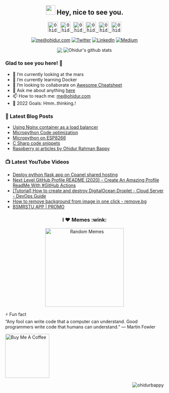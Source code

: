 <div align='center'>
  <!--<img src="https://capsule-render.vercel.app/api?type=waving&height=200&text=MD%20Ohidur&fontAlign=75&fontAlignY=40&color=gradient" height="200"/>-->
  <h2><img src="https://emojis.slackmojis.com/emojis/images/1531849430/4246/blob-sunglasses.gif?1531849430" width="30"/> Hey, nice to see you.
  </h2>
 </div>
 
<p align="center">
  <samp>
  <a href="https://discord.gg/6uvgmNa">
  <img  alt="Ohidur N Friends Discord Server" width="32px" src="https://cdn.jsdelivr.net/npm/simple-icons@v6/icons/discord.svg" />
</a>
<a href="https://twitter.com/ohidurbappy">
  <img  alt="Ohidur Rahman Bappy's Twitter" width="32px" src="https://cdn.jsdelivr.net/npm/simple-icons@v6/icons/twitter.svg" />
</a>
<a href="https://www.linkedin.com/in/ohidurbappy/">
  <img  alt="Ohidur Rahman Bappy's Linkdein" width="32px" src="https://cdn.jsdelivr.net/npm/simple-icons@v6/icons/linkedin.svg" />
</a>
<a href="https://github.com/ohidurbappy">
  <img  alt="Ohidur Rahman Bappy's Github" width="32px" src="https://cdn.jsdelivr.net/npm/simple-icons@v6/icons/github.svg" />
</a>
<a href="https://instagram.com/ohidurbappy/">
  <img  alt="Ohidur Rahman Bappy's Instagram" width="32px" src="https://cdn.jsdelivr.net/npm/simple-icons@v6/icons/instagram.svg" />
</a>
<a href="https://www.facebook.com/ohidurbappy/">
  <img  alt="Ohidur Rahman Bappy's Facebook" width="32px" src="https://cdn.jsdelivr.net/npm/simple-icons@v6/icons/facebook.svg" />
</a>
  </samp>
  
  <br>
 </p>
 
 
 <p align="center">
	<a href="mailto:me@ohidur.com?subject=Github%20Visitor&body=Hi%20Ohidur,..."><img src="http://img.shields.io/badge/me@ohidur.com-_?label=Send%20Mail&style=social&logo=gmail" alt="me@ohidur.com"></a>
	<a href="https://twitter.com/ohidurbappy"><img src="https://img.shields.io/twitter/follow/ohidurbappy" alt="Twitter"></a>
	<a href="https://www.linkedin.com/in/ohidurbappy"><img src="https://img.shields.io/badge/-122-_?label=LinkedIn&style=social&logo=linkedin" alt="LinkedIn"></a>
	<a href="https://medium.com/@ohidurbappy"><img src="http://img.shields.io/badge/-@ohidurbappy-_?label=Medium&style=social&logo=medium" alt="Medium"></a>
</p>


<p align="center">
  <img align="center" src="https://github-readme-stats.vercel.app/api/top-langs/?username=ohidurbappy&theme=radical&hide_langs_below=1&layout=compact" />
  <img align="center" src="https://github-readme-stats.vercel.app/api?username=ohidurbappy&show_icons=true&theme=radical&line_height=21" alt="Ohidur's github stats"/>
</p>
 
 
 
 ### Glad to see you here! 🤩 &nbsp;

- 🔭 I’m currently looking at the mars
- 🌱 I’m currently learning Docker
- 👯 I’m looking to collaborate on [Awesome Cheatsheet](https://github.com/ohidurbappy/awesome-cheatsheet)
- 💬 Ask me about anything [here](https://github.com/ohidurbappy/ohidurbappy/issues)
- 📫 How to reach me: me@ohidur.com <br>
- 🥅 2022 Goals: Hmm..thinking.!
 
<h3>📕 Latest Blog Posts</h3>

<!-- BLOG-POST-LIST:START -->
- [Using Nginx container as a load balancer](https://blog.ohidur.com/posts/nginx-load-balancer/)
- [Micropython Code optimization](https://blog.ohidur.com/posts/micropython-code-optimization/)
- [Micropython on ESP8266](https://blog.ohidur.com/posts/esp8266-micropython/)
- [C Sharp code snippets](https://blog.ohidur.com/posts/c-sharp-sinppets/)
- [Raspberry pi articles by Ohidur Rahman Bappy](https://blog.ohidur.com/posts/raspberry-pi/)
<!-- BLOG-POST-LIST:END -->

<h3>📺 Latest YouTube Videos</h3>

<!-- YOUTUBE:START -->
- [Deploy python flask app on Cpanel shared hosting](https://www.youtube.com/watch?v=260eDcsUheE)
- [Next Level GitHub Profile README &lpar;2020&rpar; - Create An Amazing Profile ReadMe With #GitHub Actions](https://www.youtube.com/watch?v=ZnJjJAxaq5Q)
- [[Tutorial] How to create and destroy DigitalOcean Droplet - Cloud Server - DevOps Guide](https://www.youtube.com/watch?v=YxqQ0oF46bo)
- [How to remove background from image in one click - remove.bg](https://www.youtube.com/watch?v=8Inl23cfjsY)
- [BSMRSTU APP | PROMO](https://www.youtube.com/watch?v=V27slfMxIjs)
<!-- YOUTUBE:END -->


<!-- <h3>🐦 Github Statistics </h3>
<p align="center">
<img src="https://github-readme-stats.vercel.app/api?username=ohidurbappy&show_icons=true&title_color=222222&icon_color=03A87C&text_color=333333&bg_color=ffffff">
</p>
<br/> -->

<h3 align="center">I ❤️ Memes :wink:</h3>
<p align="center">
<img alt="Random Memes" title="programming memes by ohidurbappy" height="250px" src="https://web.ohidur.com/memes/random.jpg?category=programming">
</p>


⚡ Fun fact <br>
“Any fool can write code that a computer can understand. Good programmers write code that humans can understand.” — Martin Fowler

<!-- [!["Buy Me A Coffee"](https://www.buymeacoffee.com/assets/img/custom_images/orange_img.png)](https://www.buymeacoffee.com/ohidurbappy) -->
<a href="https://www.buymeacoffee.com/ohidurbappy">
<img width="140" height="auto" alt="Buy Me A Coffee" src="https://cdn.buymeacoffee.com/buttons/v2/default-yellow.png?w=384&q=75" />
</a>


<p align="right">
  <img src="https://komarev.com/ghpvc/?username=ohidurbappy" alt="ohidurbappy" /> 
</p>
